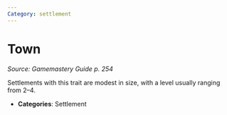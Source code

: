```yaml
---
Category: settlement
---
```

# Town  
*Source: Gamemastery Guide p. 254*  

Settlements with this trait are modest in size, with a level usually ranging from 2–4.

- **Categories**: Settlement